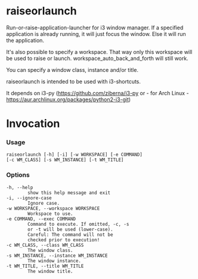 # raiseorlaunch

Run-or-raise-application-launcher for i3 window manager.
If a specified application is already running, it will just focus the window.
Else it will run the application.

It's also possible to specify a workspace. That way only this workspace will
be used to raise or launch.
workspace_auto_back_and_forth will still work.

You can specify a window class, instance and/or title.

raiseorlaunch is intended to be used with i3-shortcuts.

It depends on i3-py (https://github.com/ziberna/i3-py or - for Arch Linux -
https://aur.archlinux.org/packages/python2-i3-git)


Invocation
==========

### Usage

```
raiseorlaunch [-h] [-i] [-w WORKSPACE] [-e COMMAND]
[-c WM_CLASS] [-s WM_INSTANCE] [-t WM_TITLE]
```
### Options


```
-h, --help
        show this help message and exit
-i, --ignore-case
        Ignore case.
-w WORKSPACE, --workspace WORKSPACE
        Workspace to use.
-e COMMAND, --exec COMMAND
        Command to execute. If omitted, -c, -s
        or -t will be used (lower-case).
        Careful: The command will not be
        checked prior to execution!
-c WM_CLASS, --class WM_CLASS
        The window class.
-s WM_INSTANCE, --instance WM_INSTANCE
        The window instance.
-t WM_TITLE, --title WM_TITLE
        The window title.
```

